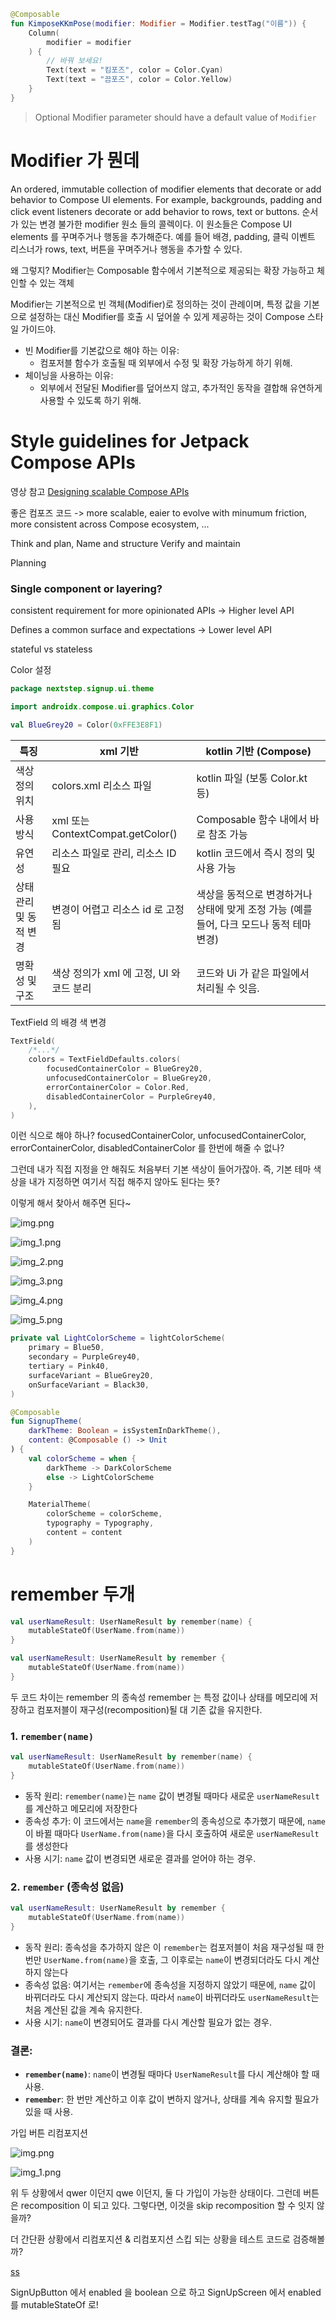```kotlin
@Composable
fun KimposeKKmPose(modifier: Modifier = Modifier.testTag("이름")) {
    Column(
        modifier = modifier
    ) {
        // 바꿔 보세요!
        Text(text = "킴포즈", color = Color.Cyan)
        Text(text = "끔포즈", color = Color.Yellow)
    }
}
```

> Optional Modifier parameter should have a default value of `Modifier`

# Modifier 가 뭔데

An ordered, immutable collection of modifier elements that decorate or add behavior to Compose UI elements. For example,
backgrounds, padding and click event listeners decorate or add behavior to rows, text or buttons.
순서가 있는 변경 불가한 modifier 원소 들의 콜렉이다.
이 원소들은 Compose UI elements 를 꾸며주거나 행동을 추가해준다.
예를 들어 배경, padding, 클릭 이벤트 리스너가 rows, text, 버튼을 꾸며주거나 행동을 추가할 수 있다.

왜 그렇지?
Modifier는 Composable 함수에서 기본적으로 제공되는 확장 가능하고 체인할 수 있는 객체

Modifier는 기본적으로 빈 객체(Modifier)로 정의하는 것이 관례이며,
특정 값을 기본으로 설정하는 대신 Modifier를 호출 시 덮어쓸 수 있게 제공하는 것이 Compose 스타일 가이드야.

* 빈 Modifier를 기본값으로 해야 하는 이유:
    * 컴포저블 함수가 호출될 때 외부에서 수정 및 확장 가능하게 하기 위해.
* 체이닝을 사용하는 이유:
    * 외부에서 전달된 Modifier를 덮어쓰지 않고, 추가적인 동작을 결합해 유연하게 사용할 수 있도록 하기 위해.

# Style guidelines for Jetpack Compose APIs

영상 참고  [Designing scalable Compose APIs](https://developer.android.com/develop/ui/compose/api-guidelines)

좋은 컴포즈 코드 -> more scalable, eaier to evolve with minumum friction, more consistent across Compose ecosystem, ...

Think and plan,
Name and structure
Verify and maintain

Planning

### Single component or layering?

consistent requirement for more opinionated APIs -> Higher level API

Defines a common surface and expectations -> Lower level API

stateful vs stateless

Color 설정

```kotlin
package nextstep.signup.ui.theme

import androidx.compose.ui.graphics.Color

val BlueGrey20 = Color(0xFFE3E8F1)
```

| 특징            | xml 기반                          | kotlin 기반 (Compose)                                  |
|---------------|---------------------------------|------------------------------------------------------|
| 색상 정의 위치      | colors.xml 리소스 파일               | kotlin 파일 (보통 Color.kt 등)                            |
| 사용 방식         | xml 또는 ContextCompat.getColor() | Composable 함수 내에서 바로 참조 가능                           |
| 유연성           | 리소스 파일로 관리, 리소스 ID 필요           | kotlin 코드에서 즉시 정의 및 사용 가능                            |
| 상태 관리 및 동적 변경 | 변경이 어렵고 리소스 id 로 고정됨            | 색상을 동적으로 변경하거나 상태에 맞게 조정 가능 (예를 들어, 다크 모드나 동적 테마 변경) |
| 명확성 및 구조      | 색상 정의가 xml 에 고정, UI 와 코드 분리     | 코드와 Ui 가 같은 파일에서 처리될 수 잇음.                           |

TextField 의 배경 색 변경

```kotlin
TextField(
    /*...*/
    colors = TextFieldDefaults.colors(
        focusedContainerColor = BlueGrey20,
        unfocusedContainerColor = BlueGrey20,
        errorContainerColor = Color.Red,
        disabledContainerColor = PurpleGrey40,
    ),
)
```

이런 식으로 해야 하나?
focusedContainerColor, unfocusedContainerColor, errorContainerColor, disabledContainerColor 를 한번에 해줄 수 없나?

그런데 내가 직접 지정을 안 해줘도 처음부터 기본 색상이 들어가잖아.
즉, 기본 테마 색상을 내가 지정하면 여기서 직접 해주지 않아도 된다는 뜻?

이렇게 해서 찾아서 해주면 된다~

![img.png](img.png)

![img_1.png](img_1.png)

![img_2.png](img_2.png)

![img_3.png](img_3.png)

![img_4.png](img_4.png)

![img_5.png](img_5.png)

```kotlin
private val LightColorScheme = lightColorScheme(
    primary = Blue50,
    secondary = PurpleGrey40,
    tertiary = Pink40,
    surfaceVariant = BlueGrey20,
    onSurfaceVariant = Black30,
)

@Composable
fun SignupTheme(
    darkTheme: Boolean = isSystemInDarkTheme(),
    content: @Composable () -> Unit
) {
    val colorScheme = when {
        darkTheme -> DarkColorScheme
        else -> LightColorScheme
    }

    MaterialTheme(
        colorScheme = colorScheme,
        typography = Typography,
        content = content
    )
}

```

# remember 두개

```kotlin
val userNameResult: UserNameResult by remember(name) {
    mutableStateOf(UserName.from(name))
}

val userNameResult: UserNameResult by remember {
    mutableStateOf(UserName.from(name))
}
```

두 코드 차이는 remember 의 종속성
remember 는 특정 값이나 상태를 메모리에 저장하고 컴포저블이 재구성(recomposition)될 대 기존 값을 유지한다.

### 1. **`remember(name)`**

```kotlin
val userNameResult: UserNameResult by remember(name) {
    mutableStateOf(UserName.from(name))
}
```

- 동작 원리: `remember(name)`는 `name` 값이 변경될 때마다 새로운 `userNameResult`를 계산하고 메모리에 저장한다
- 종속성 추가: 이 코드에서는 `name`을 `remember`의 종속성으로 추가했기 때문에, `name`이 바뀔 때마다 `UserName.from(name)`을 다시 호출하여 새로운 `userNameResult`
  를 생성한다
- 사용 시기: `name` 값이 변경되면 새로운 결과를 얻어야 하는 경우.

### 2. **`remember` (종속성 없음)**

```kotlin
val userNameResult: UserNameResult by remember {
    mutableStateOf(UserName.from(name))
}
```

- 동작 원리: 종속성을 추가하지 않은 이 `remember`는 컴포저블이 처음 재구성될 때 한 번만 `UserName.from(name)`을 호출, 그 이후로는 `name`이 변경되더라도 다시 계산하지 않는다
- 종속성 없음: 여기서는 `remember`에 종속성을 지정하지 않았기 때문에, `name` 값이 바뀌더라도 다시 계산되지 않는다. 따라서 `name`이 바뀌더라도 `userNameResult`는 처음 계산된 값을
  계속 유지한다.
- 사용 시기: `name`이 변경되어도 결과를 다시 계산할 필요가 없는 경우.

### **결론**:

- **`remember(name)`**: `name`이 변경될 때마다 `UserNameResult`를 다시 계산해야 할 때 사용.
- **`remember`**: 한 번만 계산하고 이후 값이 변하지 않거나, 상태를 계속 유지할 필요가 있을 때 사용.

가입 버튼 리컴포지션

![img.png](img.png)

![img_1.png](img_1.png)

위 두 상황에서 qwer 이던지 qwe 이던지, 둘 다 가입이 가능한 상태이다.
그런데 버튼은 recomposition 이 되고 있다.
그렇다면, 이것을 skip recomposition 할 수 잇지 않을까?

더 간단환 상황에서 리컴포지션 & 리컴포지션 스킵 되는 상황을 테스트 코드로 검증해볼까?

[ss](../../../../../androidTest/java/nextstep/signup/RecompositionTest.kt)

SignUpButton 에서 enabled 을 boolean 으로 하고 
SignUpScreen 에서 enabled 를 mutableStateOf 로!